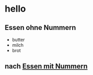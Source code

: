 
# hello
## Essen ohne Nummern


* butter
* milch
* brot

## nach [Essen mit Nummern](https://song2617.github.io/details)
